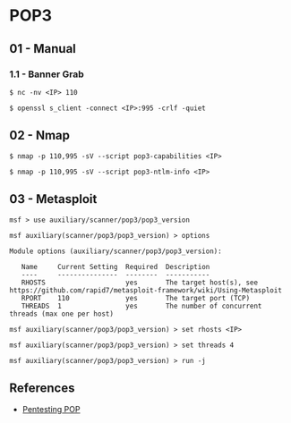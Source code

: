 # POP3

## 01 - Manual

### 1.1 - Banner Grab

`$ nc -nv <IP> 110`

`$ openssl s_client -connect <IP>:995 -crlf -quiet`

## 02 - Nmap

`$ nmap -p 110,995 -sV --script pop3-capabilities <IP>`

`$ nmap -p 110,995 -sV --script pop3-ntlm-info <IP>`

## 03 - Metasploit

```
msf > use auxiliary/scanner/pop3/pop3_version

msf auxiliary(scanner/pop3/pop3_version) > options

Module options (auxiliary/scanner/pop3/pop3_version):

   Name     Current Setting  Required  Description
   ----     ---------------  --------  -----------
   RHOSTS                    yes       The target host(s), see https://github.com/rapid7/metasploit-framework/wiki/Using-Metasploit
   RPORT    110              yes       The target port (TCP) 
   THREADS  1                yes       The number of concurrent threads (max one per host)

msf auxiliary(scanner/pop3/pop3_version) > set rhosts <IP>

msf auxiliary(scanner/pop3/pop3_version) > set threads 4

msf auxiliary(scanner/pop3/pop3_version) > run -j
```

## References

- [Pentesting POP](https://book.hacktricks.xyz/pentesting/pentesting-pop)